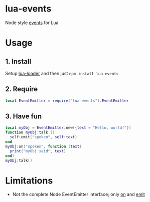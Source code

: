 # lua-events

Node style [events](http://nodejs.org/api/events.html) for Lua

# Usage

## 1. Install
Setup [lua-loader](https://github.com/wscherphof/lua-loader) and then just `npm install lua-events`

## 2. Require
```lua
local EventEmitter = require("lua-events").EventEmitter
```

## 3. Have fun
```lua
local myObj = EventEmitter:new({text = "Hello, world!"})
function myObj:talk ()
  self:emit("spoken", self:text)
end
myObj:on("spoken", function (text)
  print("myObj said", text)
end)
myObj:talk()
```

# Limitations

- Not the complete Node EventEmitter interface; only [on](http://nodejs.org/api/events.html#events_emitter_on_event_listener) and [emit](http://nodejs.org/api/events.html#events_emitter_emit_event_arg1_arg2)
